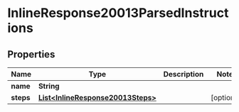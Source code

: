 

# InlineResponse20013ParsedInstructions

## Properties

Name | Type | Description | Notes
------------ | ------------- | ------------- | -------------
**name** | **String** |  | 
**steps** | [**List&lt;InlineResponse20013Steps&gt;**](InlineResponse20013Steps.md) |  |  [optional]




